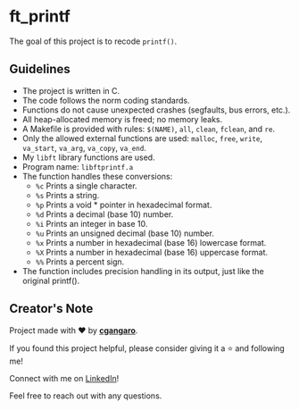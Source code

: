 # ft_printf

The goal of this project is to recode `printf()`.

## Guidelines
- The project is written in C.
- The code follows the norm coding standards.
- Functions do not cause unexpected crashes (segfaults, bus errors, etc.).
- All heap-allocated memory is freed; no memory leaks.
- A Makefile is provided with rules: `$(NAME)`, `all`, `clean`, `fclean`, and `re`.
- Only the allowed external functions are used: `malloc`, `free`, `write`, `va_start`, `va_arg`, `va_copy`, `va_end`.
- My `libft` library functions are used.
- Program name: `libftprintf.a`
- The function handles these conversions:
  - `%c` Prints a single character.
  - `%s` Prints a string.
  - `%p` Prints a void * pointer in hexadecimal format.
  - `%d` Prints a decimal (base 10) number.
  - `%i` Prints an integer in base 10.
  - `%u` Prints an unsigned decimal (base 10) number.
  - `%x` Prints a number in hexadecimal (base 16) lowercase format.
  - `%X` Prints a number in hexadecimal (base 16) uppercase format.
  - `%%` Prints a percent sign.
- The function includes precision handling in its output, just like the original printf().

## Creator's Note
Project made with ❤️ by [**cgangaro**](https://github.com/cgangaro).

If you found this project helpful, please consider giving it a ⭐ and following me!

Connect with me on [LinkedIn](https://fr.linkedin.com/in/camille-gangarossa-2ab929227)!

Feel free to reach out with any questions.

